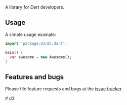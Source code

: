 A library for Dart developers.

## Usage

A simple usage example:

```dart
import 'package:d3/d3.dart';

main() {
  var awesome = new Awesome();
}
```

## Features and bugs

Please file feature requests and bugs at the [issue tracker][tracker].

[tracker]: http://example.com/issues/replaceme
#   d 3  
 